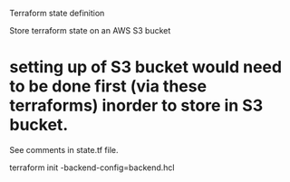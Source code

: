 Terraform state definition

Store terraform state on an AWS S3 bucket

# setting up of S3 bucket would need to be done first (via  these terraforms) inorder to store in S3 bucket.
See comments in state.tf file.

terraform init -backend-config=backend.hcl
